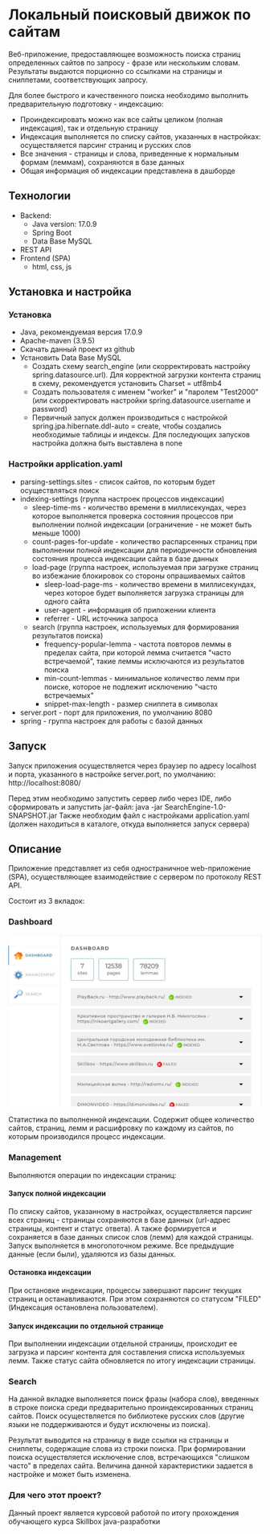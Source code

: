 # Локальный поисковый движок по сайтам
Веб-приложение, предоставляющее возможность поиска страниц определенных сайтов по запросу - 
фразе или нескольким словам. 
Результаты выдаются порционно со ссылками на страницы и сниппетами, соответствующих запросу. 

Для более быстрого и качественного поиска необходимо выполнить предварительную подготовку - индексацию:
- Проиндексировать можно как все сайты целиком (полная индексация), так и отдельную страницу
- Индексация выполняется по списку сайтов, указанных в настройках: осуществляется парсинг страниц и русских слов 
- Все значения - страницы и слова, приведенные к нормальным формам (леммам), сохраняются в базе данных
- Общая информация об индексации представлена в дашборде

## Технологии
- Backend: 
  - Java version: 17.0.9
  - Spring Boot
  - Data Base MySQL
- REST API
- Frontend (SPA)
  - html, css, js

## Установка и настройка

### Установка
- Java, рекомендуемая версия 17.0.9
- Apache-maven (3.9.5)
- Скачать данный проект из github
- Установить Data Base MySQL
  - Создать схему search_engine (или скорректировать настройку spring.datasource.url). Для корректной загрузки контента страниц в схему, рекомендуется установить Charset = utf8mb4
  - Создать пользователя с именем "worker" и "паролем "Test2000" (или скорректировать настройки spring.datasource.username и password)
  - Первичный запуск должен производиться с настройкой spring.jpa.hibernate.ddl-auto = create, чтобы создались необходимые таблицы и индексы. Для последующих запусков настройка должна быть выставлена в none

### Настройки application.yaml
- parsing-settings.sites - список сайтов, по которым будет осуществляться поиск
- indexing-settings (группа настроек процессов индексации)
  - sleep-time-ms - количество времени в миллисекундах, через которое выполняется проверка состояния процессов при выполнении полной индексации (ограничение - не может быть меньше 1000)
  - count-pages-for-update - количество распарсенных страниц при выполнении полной индексации для периодичности обновления состояния процесса индексации сайта в базе данных
  - load-page (группа настроек, используемая при загрузке страниц во избежание блокировок со стороны опрашиваемых сайтов
    - sleep-load-page-ms - количество времени в миллисекундах, через которое будет выполняется загрузка страницы для одного сайта
    - user-agent - информация об приложении клиента
    - referrer - URL источника запроса
  - search (группа настроек, используемых для формирования результатов поиска)
    - frequency-popular-lemma - частота повторов леммы в пределах сайта, при которой лемма считается "часто встречаемой", такие леммы исключаются из результатов поиска
    - min-count-lemmas - минимальное количество лемм при поиске, которое не подлежит исключению "часто встречаемых"
    - snippet-max-length - размер сниппета в символах
- server.port - порт для приложения, по умолчанию 8080
- spring - группа настроек для работы с базой данных

## Запуск
Запуск приложения осуществляется через браузер по адресу localhost и порта, указанного в настройке server.port, по умолчанию:
http://localhost:8080/

Перед этим необходимо запустить сервер либо через IDE, либо сформировать и запустить jar-файл:
java -jar SearchEngine-1.0-SNAPSHOT.jar
Также необходим файл с настройками application.yaml (должен находиться в каталоге, откуда выполняется запуск сервера)

## Описание
Приложение представляет из себя одностраничное web-приложение (SPA), осуществляющее взаимодействие с сервером по протоколу REST API.

Состоит из 3 вкладок:

### Dashboard
![Dashboard.jpg](src%2Fmain%2Fresources%2Fpng%2FDashboard.jpg)

Статистика по выполненной индексации. 
Содержит общее количество сайтов, страниц, лемм и расшифровку по каждому из сайтов, по которым производился процесс индексации.

### Management
Выполняются операции по индексации страниц:

#### Запуск полной индексации
По списку сайтов, указанному в настройках, осуществляется парсинг всех страниц - страницы сохраняются в базе данных (url-адрес страницы, контент и статус ответа).
А также формируется и сохраняется в базе данных список слов (лемм) для каждой страницы.
Запуск выполняется в многопоточном режиме. Все предыдущие данные (если были), удаляются из базы данных.

#### Остановка индексации
При остановке индексации, процессы завершают парсинг текущих страниц и останавливаются. При этом сохраняются со статусом "FILED" (Индексация остановлена пользователем).

#### Запуск индексации по отдельной странице
При выполнении индексации отдельной страницы, происходит ее загрузка и парсинг контента для составления списка используемых лемм.
Также статус сайта обновляется по итогу индексации страницы.

### Search
На данной вкладке выполняется поиск фразы (набора слов), введенных в строке поиска среди предварительно проиндексированных страниц сайтов.
Поиск осуществляется по библиотеке русских слов (другие языки не поддерживаются и будут исключены из поиска).

Результат выводится на страницу в виде ссылки на страницы и сниппеты, содержащие слова из строки поиска.
При формировании поиска осуществляется исключение слов, встречающихся "слишком часто" в пределах сайта. Величина данной характеристики задается в настройке и может быть изменена. 

### Для чего этот проект?
Данный проект является курсовой работой по итогу прохождения обучающего курса Skillbox java-разработки

